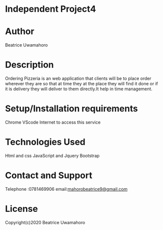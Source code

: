 # Independent Project4

# Author 
Beatrice Uwamahoro

# Description

Ordering Pizzeria is an web application that clients will be to 
place order wherever they are so that at time they at the place they will
find it done or if it is delivery they will deliver to them directly.It help in time management.

# Setup/Installation requirements

Chrome
VScode
Internet to access this service

# Technologies Used

Html and css
JavaScript and Jquery
Bootstrap 

# Contact and Support

Telephone :0781469906
email:mahorobeatrice9@gmail.com

# License

Copyright(c)2020 Beatrice Uwamahoro

